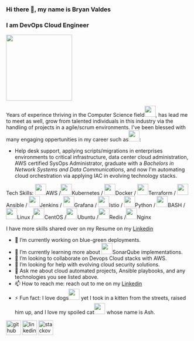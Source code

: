 ### Hi there 👋, my name is Bryan Valdes
### I am DevOps Cloud Engineer
<img src="https://media.giphy.com/media/ule4vhcY1xEKQ/giphy.gif" width='180' height='180'/>

Years of experince thriving in the Computer Science field<img src="https://img.icons8.com/color/48/000000/computer.png" width='30' height='30'/>, has lead me to meet as well, grow from talented individuals in this industry via the handling of projects in a agile/scrum environments. I've been blessed with many engaging oppertunities in my career such as<img src="https://img.icons8.com/color/48/000000/shooting-stars.png" width='30' height='30'/>: 
- Help desk support, applying scripts/migrations in enterprises environments to critical infrastructure, data center cloud administration, AWS certified SysOps Administrator, graduate with a *Bachelors in Network Systems and Data Communications*, and now I'm automating cloud orchestration via applying IAC in evolving technology stacks. 

Tech Skills: <img src="https://img.icons8.com/color/48/000000/amazon-web-services.png" width='30' height='30'/>AWS /<img src="https://img.icons8.com/color/48/000000/kubernetes.png" width='30' height='30'/>Kubernetes / <img src="https://img.icons8.com/color/48/000000/docker.png" width='30' height='30'/>Docker / <img src="https://img.icons8.com/color/48/000000/terraform.png" width='30' height='30'/>Terraform / <img src="https://img.icons8.com/color/48/000000/ansible.png" width='30' height='30'/>Ansible / <img src="https://img.icons8.com/color/48/000000/jenkins.png" width='30' height='30'/>Jenkins / <img src="https://img.icons8.com/color/48/000000/grafana.png" width='30' height='30'/>Grafana / <img src="https://img.icons8.com/color/48/000000/sailing-ship-small.png" width='30' height='30'/>Istio / <img src="https://img.icons8.com/color/48/000000/python--v1.png" width='30' height='30'/>Python / <img src="https://img.icons8.com/color/48/000000/console.png" width='30' height='30'/>BASH /<img src="https://img.icons8.com/color/48/000000/linux--v1.png" width='30' height='30'/>Linux /<img src="https://img.icons8.com/color/48/000000/centos.png" width='30' height='30'/>CentOS /<img src="https://img.icons8.com/color/48/000000/ubuntu--v1.png" width='30' height='30'/>Ubuntu /<img src="https://img.icons8.com/color/48/000000/redis.png" width='30' height='30'/>Redis /<img src="https://img.icons8.com/color/48/000000/nginx.png" width='30' height='30'/>Nginx

I have more skills shared over on my Resume on my [Linkedin](https://www.linkedin.com/in/bryan-valdes-655223182/) 
- 🔭 I’m currently working on blue-green deployments.
- 🌱 I’m currently learning more about <img src="https://img.icons8.com/color/48/000000/radar--v1.png" width='30' height='30'/>SonarQube implementations. 
- 👯 I’m looking to collaborate on Devops Cloud stacks with AWS.
- 🤔 I’m looking for help with evolving cloud security solutions.
- 💬 Ask me about cloud automated projects, Ansible playbooks, and any technologies you see listed above. 
- 📫 How to reach me: reach out to me on my [Linkedin](https://www.linkedin.com/in/bryan-valdes-655223182/)
- ⚡ Fun fact: I love dogs<img src="https://img.icons8.com/color/48/000000/crash-bandicoot.png" width='30' height='30'/> yet I took in a kitten from the streets, raised him up, and I love my spoiled cat<img src="https://img.icons8.com/color/48/000000/tom.png" width='30' height='30'/> whose name is Ash. 


[<img src='https://img.icons8.com/color/48/000000/github--v1.png' alt='github' height='40'>](https://github.com/bvaldes-k9)  [<img src='https://img.icons8.com/color/48/000000/linkedin.png' alt='linkedin' height='40'>](https://www.linkedin.com/in//bryan-valdes-655223182//)  [<img src='https://img.icons8.com/color/48/000000/stackoverflow.png' alt='stackoverflow' height='40'>](https://stackoverflow.com/users/16744984)  
